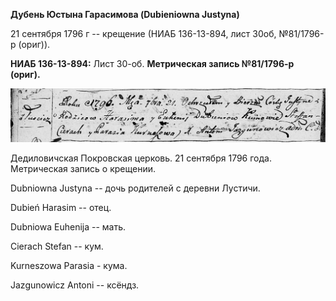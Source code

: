 **Дубень Юстына Гарасимова (Dubieniowna Justyna)**

21 сентября 1796 г -- крещение (НИАБ 136-13-894, лист 30об, №81/1796-р
(ориг)).

**НИАБ 136-13-894:** Лист 30-об. **Метрическая запись №81/1796-р
(ориг).**

![](./media/692492f3c18f54f1352fb22a70afc24ff16ef6e0.png)

Дедиловичская Покровская церковь. 21 сентября 1796 года. Метрическая
запись о крещении.

Dubniowna Justyna -- дочь родителей с деревни Лустичи.

Dubień Harasim -- отец.

Dubniowa Euhenija -- мать.

Cierach Stefan -- кум.

Kurneszowa Parasia - кума.

Jazgunowicz Antoni -- ксёндз.
